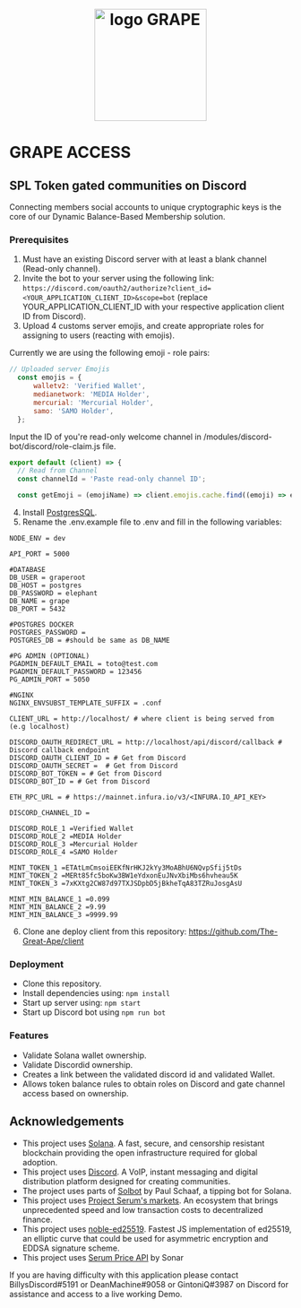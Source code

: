 <h1 align="center">
  <br>
   <img width="200" src="https://lh3.googleusercontent.com/nUInrc-957mkMjJT1JqwCUdUbO7ZObQMPbe4dzPFXUnS9SUnIjyr9f6drawTZ3IOQFjXHtRIph_cyL2IK-Zbmqq8lpm17ZNw60ta7g=s0" alt="logo GRAPE"/>
  <br>
</h1>

# GRAPE ACCESS

## SPL Token gated communities on Discord
Connecting members social accounts to unique cryptographic keys is the core of our Dynamic Balance-Based Membership solution.

### Prerequisites
1. Must have an existing Discord server with at least a blank channel (Read-only channel).
2. Invite the bot to your server using the following link: ```https://discord.com/oauth2/authorize?client_id=<YOUR_APPLICATION_CLIENT_ID>&scope=bot``` (replace YOUR_APPLICATION_CLIENT_ID with your respective application client ID from Discord).
3. Upload 4 customs server emojis, and create appropriate roles for assigning to users (reacting with emojis).
  
  Currently we are using the following emoji - role pairs:
  
  ```javascript
  // Uploaded server Emojis
    const emojis = {
        walletv2: 'Verified Wallet',
        medianetwork: 'MEDIA Holder',
        mercurial: 'Mercurial Holder',
        samo: 'SAMO Holder',
    };
  ```
   Input the ID of you're read-only welcome channel in /modules/discord-bot/discord/role-claim.js file.
  ```javascript
  export default (client) => {
    // Read from Channel
    const channelId = 'Paste read-only channel ID';

    const getEmoji = (emojiName) => client.emojis.cache.find((emoji) => emoji.name === emojiName);
  ```
  
4. Install [PostgresSQL](https://www.postgresql.org/).
5. Rename the .env.example file to .env and fill in the following variables:
  ```
  NODE_ENV = dev

  API_PORT = 5000

  #DATABASE
  DB_USER = graperoot
  DB_HOST = postgres
  DB_PASSWORD = elephant
  DB_NAME = grape
  DB_PORT = 5432

  #POSTGRES DOCKER
  POSTGRES_PASSWORD =
  POSTGRES_DB = #should be same as DB_NAME

  #PG ADMIN (OPTIONAL)
  PGADMIN_DEFAULT_EMAIL = toto@test.com
  PGADMIN_DEFAULT_PASSWORD = 123456
  PG_ADMIN_PORT = 5050

  #NGINX
  NGINX_ENVSUBST_TEMPLATE_SUFFIX = .conf

  CLIENT_URL = http://localhost/ # where client is being served from (e.g localhost)

  DISCORD_OAUTH_REDIRECT_URL = http://localhost/api/discord/callback # Discord callback endpoint
  DISCORD_OAUTH_CLIENT_ID = # Get from Discord
  DISCORD_OAUTH_SECRET =  # Get from Discord
  DISCORD_BOT_TOKEN = # Get from Discord
  DISCORD_BOT_ID = # Get from Discord

  ETH_RPC_URL = # https://mainnet.infura.io/v3/<INFURA.IO_API_KEY>
  
  DISCORD_CHANNEL_ID = 

  DISCORD_ROLE_1 =Verified Wallet 
  DISCORD_ROLE_2 =MEDIA Holder 
  DISCORD_ROLE_3 =Mercurial Holder 
  DISCORD_ROLE_4 =SAMO Holder
  
  MINT_TOKEN_1 =ETAtLmCmsoiEEKfNrHKJ2kYy3MoABhU6NQvpSfij5tDs 
  MINT_TOKEN_2 =MERt85fc5boKw3BW1eYdxonEuJNvXbiMbs6hvheau5K
  MINT_TOKEN_3 =7xKXtg2CW87d97TXJSDpbD5jBkheTqA83TZRuJosgAsU 
  
  MINT_MIN_BALANCE_1 =0.099
  MINT_MIN_BALANCE_2 =9.99
  MINT_MIN_BALANCE_3 =9999.99

  ```
 6. Clone ane deploy client from this repository: https://github.com/The-Great-Ape/client

### Deployment
+ Clone this repository.
+ Install dependencies using: ``` npm install ```
+ Start up server using: ``` npm start ```
+ Start up Discord bot using ``` npm run bot ```

### Features
- Validate Solana wallet ownership.
- Validate Discordid ownership.
- Creates a link between the validated discord id and validated  Wallet.
- Allows token balance rules to obtain roles on Discord and gate channel access based on ownership.


## Acknowledgements
* This project uses [Solana](https://solana.com/). A fast, secure, and censorship resistant blockchain providing the open infrastructure required for global adoption.
* This project uses  [Discord](https://discord.com/brand-new). A VoIP, instant messaging and digital distribution platform designed for creating communities.
* The project uses parts of [Solbot](https://github.com/paul-schaaf/solbot) by Paul Schaaf, a tipping bot for Solana.
* This project uses [Project Serum's markets](https://projectserum.com/). An ecosystem that brings unprecedented speed and low transaction costs to decentralized finance.
* This project uses [noble-ed25519](https://github.com/paulmillr/noble-ed25519). Fastest JS implementation of ed25519, an elliptic curve that could be used for asymmetric encryption and EDDSA signature scheme.
* This project uses [Serum Price API](https://github.com/sonar-watch/serum-price-api) by Sonar

If you are having difficulty with this application please contact BillysDiscord#5191 or DeanMachine#9058 or GintoniQ#3987 on Discord for assistance and access
to a live working Demo.
